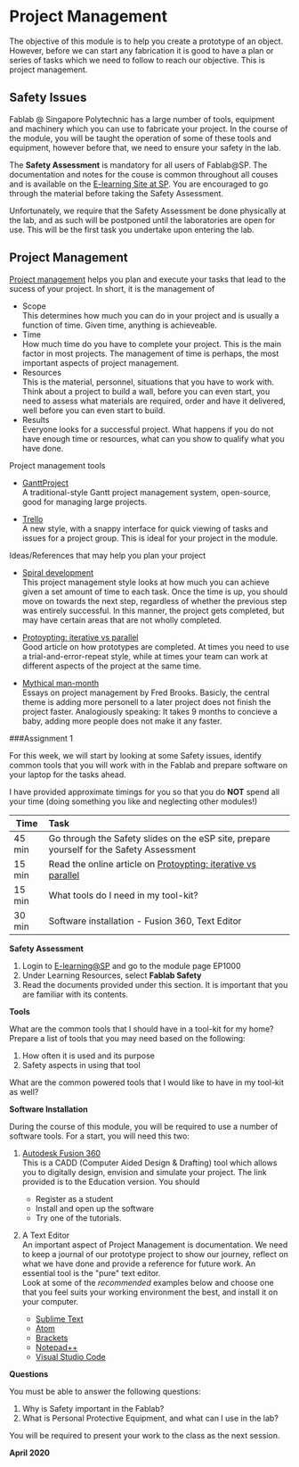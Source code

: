 # Project Management

The objective of this module is to help you create a prototype of an object.  However, before we can start any fabrication it is good to have a plan or series of tasks which we need to follow to reach our objective.  This is project management.

## Safety Issues

Fablab @ Singapore Polytechnic has a large number of tools, equipment and machinery which you can use to fabricate your project.  In the course of the module, you will be taught the operation of some of these tools and equipment, however before that, we need to ensure your safety in the lab.

The **Safety Assessment** is mandatory for all users of Fablab@SP.  The documentation and notes for the couse is common throughout all couses and is available on the [E-learning Site at SP](https://esp.sp.edu.sg).  You are encouraged to go through the material before taking the Safety Assessment.

Unfortunately, we require that the Safety Assessment be done physically at the lab, and as such will be postponed until the laboratories are open for use.  This will be the first task you undertake upon entering the lab.

## Project Management

[Project management](https://en.wikipedia.org/wiki/Project_management) helps you plan and execute your tasks that lead to the sucess of your project.  In short, it is the management of

* Scope   
  This determines how much you can do in your project and is usually a function of time.  Given time, anything is achieveable.
* Time   
  How much time do you have to complete your project. This is the main factor in most projects.  The management of time is perhaps, the most important aspects of project management.
* Resources   
  This is the material, personnel, situations that you have to work with.  Think about a project to build a wall, before you can even start, you need to assess what materials are required, order and have it delivered, well before you can even start to build.
* Results   
  Everyone looks for a successful project. What happens if you do not have enough time or resources, what can you show to qualify what you have done.

Project management tools

* [GanttProject](https://sourceforge.net/projects/openproj/)   
  A traditional-style Gantt project management system, open-source, good for managing large projects.
  
* [Trello](https://trello.com/stevenchew17/boards)   
  A new style, with a snappy interface for quick viewing of tasks and issues for a project group.  This is ideal for your project in the module.


Ideas/References that may help you plan your project

* [Spiral development](https://en.wikipedia.org/wiki/Spiral_model)   
  This project management style looks at how much you can achieve given a set amount of time to each task.  Once the time is up, you should move on towards the next step, regardless of whether the previous step was entirely successful.  In this manner, the project gets completed, but may have certain areas that are not wholly completed.

* [Protoypting: iterative vs parallel](https://medium.com/ucsddesignco/iterative-vs-parallel-prototyping-575d455da5b5)   
  Good article on how prototypes are completed. At times you need to use a trial-and-error-repeat style, while at times your team can work at different aspects of the project at the same time.

* [Mythical man-month](https://en.wikipedia.org/wiki/The_Mythical_Man-Month)   
  Essays on project management by Fred Brooks.  Basicly, the central theme is adding more personell to a later project does not finish the project faster. Analogiously speaking: It takes 9 months to concieve a baby, adding more people does not make it any faster.


###Assignment 1

For this week, we will start by looking at some Safety issues, identify common tools that you will work with in the Fablab and prepare software on your laptop for the tasks ahead.

I have provided approximate timings for you so that you do **NOT** spend all your time (doing something you like and neglecting other modules!)

| Time   | Task |
|--------|:------------------------------------------------|
|45 min  | Go through the Safety slides on the eSP site, prepare yourself for the Safety Assessment |
|15 min  | Read the online article on [Protoypting: iterative vs parallel](https://medium.com/ucsddesignco/iterative-vs-parallel-prototyping-575d455da5b5) |
|15 min  | What tools do I need in my tool-kit? |
|30 min  | Software installation - Fusion 360, Text Editor |

**Safety Assessment**

1.  Login to [E-learning@SP](https://esp.sp.edu.sg) and go to the module page EP1000
2.  Under Learning Resources, select **Fablab Safety**
3.  Read the documents provided under this section.  It is important that you are familiar with its contents.

**Tools**

What are the common tools that I should have in a tool-kit for my home? Prepare a list of tools that you may need based on the following:

1. How often it is used and its purpose
2. Safety aspects in using that tool

What are the common powered tools that I would like to have in my tool-kit as well?

**Software Installation**

During the course of this module, you will be required to use a number of software tools.  For a start, you will need this two:

1.  [Autodesk Fusion 360](https://www.autodesk.com/products/fusion-360/students-teachers-educators)   
    This is a CADD (Computer Aided Design & Drafting) tool which allows you to digitally design, envision and simulate your project.  The link provided is to the Education version.  You should
    * Register as a student
    * Install and open up the software
    * Try one of the tutorials.

2.  A Text Editor   
    An important aspect of Project Management is documentation.  We need to keep a journal of our prototype project to show our journey, reflect on what we have done and provide a reference for future work.  An essential tool is the "pure" text editor.   
    Look at some of the *recommended* examples below and choose one that you feel suits your working environment the best, and install it on your computer.
    * [Sublime Text](https://www.sublimetext.com/)
    * [Atom](https://atom.io/)
    * [Brackets](http://brackets.io/)
    * [Notepad++](https://notepad-plus-plus.org/)
    * [Visual Studio Code](https://code.visualstudio.com/)

**Questions**

You must be able to answer the following questions:

1. Why is Safety important in the Fablab?
2. What is Personal Protective Equipment, and what can I use in the lab?

You will be required to present your work to the class as the next session.


**April 2020**
